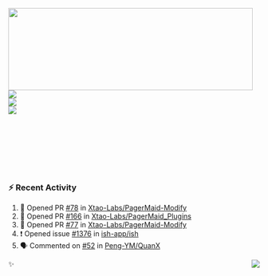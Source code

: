 <p>
  <img align="left" width="490" height="165" src="https://github-readme-stats.vercel.app/api?username=lowking&show_icons=true&hide_border=true&line_height=20&title_color=000000&icon_color=555&show_owner=true&text_color=777"/>
  <p>
    <a href="https://t.me/Violettoy_bot"><img src="https://img.shields.io/badge/Telegram-%2352A4DB.svg?&style=social&logo=telegram&logoColor=white" /></a>
    </br>
    <img src="https://github.com/lowking/lowking/workflows/Waka%20Readme/badge.svg" />
    </br>
    <img src="https://github.com/lowking/lowking/workflows/Activity%20Readme/badge.svg" />
  </p>
  </br>
  </br>
  </br>
  </br>
</p>
</br>

### :zap: Recent Activity

<!--START_SECTION:activity-->
1. 💪 Opened PR [#78](https://github.com/Xtao-Labs/PagerMaid-Modify/pull/78) in [Xtao-Labs/PagerMaid-Modify](https://github.com/Xtao-Labs/PagerMaid-Modify)
2. 💪 Opened PR [#166](https://github.com/Xtao-Labs/PagerMaid_Plugins/pull/166) in [Xtao-Labs/PagerMaid_Plugins](https://github.com/Xtao-Labs/PagerMaid_Plugins)
3. 💪 Opened PR [#77](https://github.com/Xtao-Labs/PagerMaid-Modify/pull/77) in [Xtao-Labs/PagerMaid-Modify](https://github.com/Xtao-Labs/PagerMaid-Modify)
4. ❗️ Opened issue [#1376](https://github.com/ish-app/ish/issues/1376) in [ish-app/ish](https://github.com/ish-app/ish)
5. 🗣 Commented on [#52](https://github.com/Peng-YM/QuanX/issues/52) in [Peng-YM/QuanX](https://github.com/Peng-YM/QuanX)
<!--END_SECTION:activity-->

✨<img align="right" src="http://profile-counter.glitch.me/lowking/count.svg"/>
